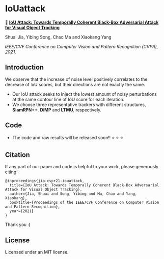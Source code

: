 # IoUattack

:herb: **[IoU Attack: Towards Temporally Coherent Black-Box Adversarial Attack for Visual Object Tracking](https://arxiv.org/pdf/2103.14938.pdf)**

Shuai Jia, Yibing Song, Chao Ma and Xiaokang Yang

*IEEE/CVF Conference on Computer Vision and Pattern Recognition (CVPR), 2021.*

## Introduction

We observe that the increase of noise level positively correlates to the decrease of IoU scores, but their directions are not exactly the same.
- Our IoU attack seeks to inject the lowest amount of noisy perturbations at the same contour line of IoU score for each iteration.
- We choose three representative trackers with different structures, **SiamRPN++**, **DiMP** and **LTMU**, respectively.


## Code

- The code and raw results will be released soon!! :star: :star: :star:

## Citation
If any part of our paper and code is helpful to your work, please generously citing: 
```
@inproceedings{jia-cvpr21-iouattack,
  title={IoU Attack: Towards Temporally Coherent Black-Box Adversarial Attack for Visual Object Tracking},
  author={Jia, Shuai and Song, Yibing and Ma, Chao and Yang, Xiaokang},
  booktitle={Proceedings of the IEEE/CVF Conference on Computer Vision and Pattern Recognition},
  year={2021}
}
```

Thank you :)

## License
Licensed under an MIT license.
